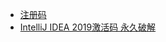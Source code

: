 - [注册码](http://idea.lanyus.com/)
- [IntelliJ IDEA 2019激活码 永久破解](https://www.jianshu.com/p/7d60ea5e51e9)